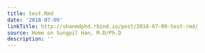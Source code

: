 ```yaml
---
title: test.Rmd
date: '2018-07-09'
linkTitle: http://shanmdphd.rbind.io/post/2018-07-09-test-rmd/
source: Home on Sungpil Han, M.D/Ph.D
description: ''
---
```

